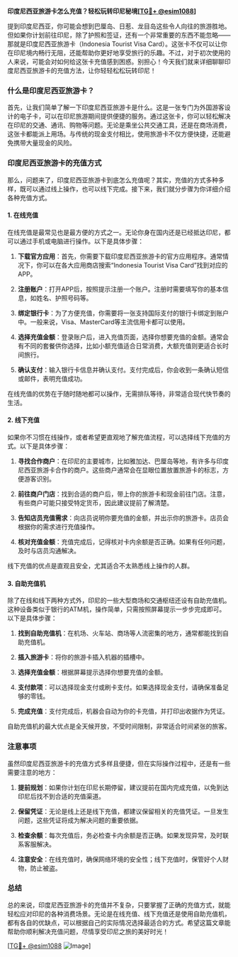 **印度尼西亚旅游卡怎么充值？轻松玩转印尼秘境[[TG💪+ @esim1088](https://t.me/s/esim1088)]**

提到印度尼西亚，你可能会想到巴厘岛、日惹、龙目岛这些令人向往的旅游胜地。但如果你计划前往印尼，除了护照和签证，还有一个非常重要的东西不能忽略——那就是印度尼西亚旅游卡（Indonesia Tourist Visa Card）。这张卡不仅可以让你在印尼境内畅行无阻，还能帮助你更好地享受旅行的乐趣。不过，对于初次使用的人来说，可能会对如何给这张卡充值感到困惑。别担心！今天我们就来详细聊聊印度尼西亚旅游卡的充值方法，让你轻轻松松玩转印尼！

### 什么是印度尼西亚旅游卡？

首先，让我们简单了解一下印度尼西亚旅游卡是什么。这是一张专门为外国游客设计的电子卡，可以在印尼旅游期间提供便捷的服务。通过这张卡，你可以轻松解决在印尼的交通、通讯、购物等问题。无论是乘坐公共交通工具，还是在商场消费，这张卡都能派上用场。与传统的现金支付相比，使用旅游卡不仅方便快捷，还能避免携带大量现金的风险。

### 印度尼西亚旅游卡的充值方式

那么，问题来了，印度尼西亚旅游卡到底怎么充值呢？其实，充值的方式多种多样，既可以通过线上操作，也可以线下完成。接下来，我们就分步骤为你详细介绍各种充值方式。

#### 1. 在线充值

在线充值是最常见也是最方便的方式之一。无论你身在国内还是已经抵达印尼，都可以通过手机或电脑进行操作。以下是具体步骤：

1. **下载官方应用**：首先，你需要下载印度尼西亚旅游卡的官方应用程序。通常情况下，你可以在各大应用商店搜索“Indonesia Tourist Visa Card”找到对应的APP。
   
2. **注册账户**：打开APP后，按照提示注册一个账户。注册时需要填写你的基本信息，如姓名、护照号码等。

3. **绑定银行卡**：为了方便充值，你需要将一张支持国际支付的银行卡绑定到账户中。一般来说，Visa、MasterCard等主流信用卡都可以使用。

4. **选择充值金额**：登录账户后，进入充值页面，选择你想要充值的金额。通常会有不同的套餐供你选择，比如小额充值适合日常消费，大额充值则更适合长时间旅行。

5. **确认支付**：输入银行卡信息并确认支付。支付完成后，你会收到一条确认短信或邮件，表明充值成功。

在线充值的优势在于随时随地都可以操作，无需排队等待，非常适合现代快节奏的生活。

#### 2. 线下充值

如果你不习惯在线操作，或者希望更直观地了解充值流程，可以选择线下充值的方式。以下是具体步骤：

1. **寻找合作商户**：在印尼的主要城市，比如雅加达、巴厘岛等地，有许多与印度尼西亚旅游卡合作的商户。这些商户通常会在显眼位置放置旅游卡的标志，方便游客识别。

2. **前往商户门店**：找到合适的商户后，带上你的旅游卡和现金前往门店。注意，有些商户可能只接受特定货币，因此建议提前了解清楚。

3. **告知店员充值需求**：向店员说明你要充值的金额，并出示你的旅游卡。店员会根据你的需求进行充值操作。

4. **核对充值金额**：充值完成后，记得核对卡内余额是否正确。如果有任何问题，及时与店员沟通解决。

线下充值的优点是直观且安全，尤其适合不太熟悉线上操作的人群。

#### 3. 自助充值机

除了在线和线下两种方式外，印尼的一些大型商场和交通枢纽还设有自助充值机。这种设备类似于银行的ATM机，操作简单，只需按照屏幕提示一步步完成即可。以下是具体步骤：

1. **找到自助充值机**：在机场、火车站、商场等人流密集的地方，通常都能找到自助充值机。

2. **插入旅游卡**：将你的旅游卡插入机器的插槽中。

3. **选择充值金额**：根据屏幕提示选择你想要充值的金额。

4. **支付款项**：可以选择现金支付或刷卡支付。如果选择现金支付，请确保准备足够的零钱。

5. **完成充值**：支付完成后，机器会自动为你的卡充值，并打印出收据作为凭证。

自助充值机的最大优点是全天候开放，不受时间限制，非常适合时间紧张的旅客。

### 注意事项

虽然印度尼西亚旅游卡的充值方式多样且便捷，但在实际操作过程中，还是有一些需要注意的地方：

1. **提前规划**：如果你计划在印尼长期停留，建议提前在国内完成充值，以免到达印尼后找不到合适的充值渠道。

2. **保留凭证**：无论是线上还是线下充值，都建议保留相关的充值凭证。一旦发生问题，这些凭证将成为解决问题的重要依据。

3. **检查余额**：每次充值后，务必检查卡内余额是否正确。如果发现异常，及时联系客服解决。

4. **注意安全**：在线充值时，确保网络环境的安全性；线下充值时，保管好个人财物，防止被盗。

### 总结

总的来说，印度尼西亚旅游卡的充值并不复杂，只要掌握了正确的充值方式，就能轻松应对印尼的各种消费场景。无论是在线充值、线下充值还是使用自助充值机，都有各自的优缺点，可以根据自己的实际情况选择最适合的方式。希望这篇文章能帮助你顺利解决充值问题，尽情享受印尼之旅的美好时光！

[[TG💪+ @esim1088](https://t.me/s/esim1088) ![Image](https://i.postimg.cc/4NQfJmqS/Snipaste-2025-05-13-00-14-12.png)]